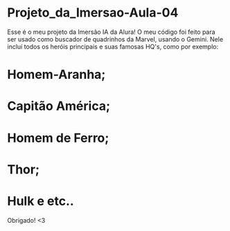 # Projeto_da_Imersao-Aula-04
Esse é o meu projeto da Imersão IA da Alura! O meu código foi feito para ser usado como buscador de quadrinhos da Marvel, usando o Gemini.
Nele incluí todos os heróis principais e suas famosas HQ's, como por exemplo:
# Homem-Aranha;
# Capitão América; 
# Homem de Ferro;
# Thor;
# Hulk e etc..
Obrigado! <3
